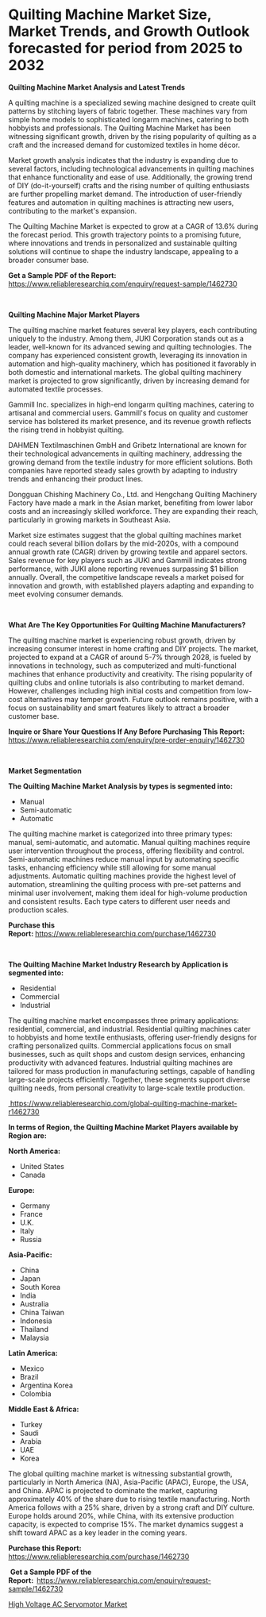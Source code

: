 <p><h1>Quilting Machine Market Size, Market Trends, and Growth Outlook forecasted for period from 2025 to 2032</h1></p><p><strong>Quilting Machine Market Analysis and Latest Trends</strong></p>
<p><p>A quilting machine is a specialized sewing machine designed to create quilt patterns by stitching layers of fabric together. These machines vary from simple home models to sophisticated longarm machines, catering to both hobbyists and professionals. The Quilting Machine Market has been witnessing significant growth, driven by the rising popularity of quilting as a craft and the increased demand for customized textiles in home décor.</p><p>Market growth analysis indicates that the industry is expanding due to several factors, including technological advancements in quilting machines that enhance functionality and ease of use. Additionally, the growing trend of DIY (do-it-yourself) crafts and the rising number of quilting enthusiasts are further propelling market demand. The introduction of user-friendly features and automation in quilting machines is attracting new users, contributing to the market's expansion.</p><p>The Quilting Machine Market is expected to grow at a CAGR of 13.6% during the forecast period. This growth trajectory points to a promising future, where innovations and trends in personalized and sustainable quilting solutions will continue to shape the industry landscape, appealing to a broader consumer base.</p></p>
<p><strong>Get a Sample PDF of the Report:&nbsp;</strong> <a href="https://www.reliableresearchiq.com/enquiry/request-sample/1462730?utm_campaign=2627&utm_medium=2&utm_source=Github&utm_content=ia&utm_term=28022025&utm_id=quilting-machine">https://www.reliableresearchiq.com/enquiry/request-sample/1462730</a></p>
<p>&nbsp;</p>
<p><strong>Quilting Machine Major Market Players</strong></p>
<p><p>The quilting machine market features several key players, each contributing uniquely to the industry. Among them, JUKI Corporation stands out as a leader, well-known for its advanced sewing and quilting technologies. The company has experienced consistent growth, leveraging its innovation in automation and high-quality machinery, which has positioned it favorably in both domestic and international markets. The global quilting machinery market is projected to grow significantly, driven by increasing demand for automated textile processes.</p><p>Gammill Inc. specializes in high-end longarm quilting machines, catering to artisanal and commercial users. Gammill's focus on quality and customer service has bolstered its market presence, and its revenue growth reflects the rising trend in hobbyist quilting.</p><p>DAHMEN Textilmaschinen GmbH and Gribetz International are known for their technological advancements in quilting machinery, addressing the growing demand from the textile industry for more efficient solutions. Both companies have reported steady sales growth by adapting to industry trends and enhancing their product lines.</p><p>Dongguan Chishing Machinery Co., Ltd. and Hengchang Quilting Machinery Factory have made a mark in the Asian market, benefiting from lower labor costs and an increasingly skilled workforce. They are expanding their reach, particularly in growing markets in Southeast Asia.</p><p>Market size estimates suggest that the global quilting machines market could reach several billion dollars by the mid-2020s, with a compound annual growth rate (CAGR) driven by growing textile and apparel sectors. Sales revenue for key players such as JUKI and Gammill indicates strong performance, with JUKI alone reporting revenues surpassing $1 billion annually. Overall, the competitive landscape reveals a market poised for innovation and growth, with established players adapting and expanding to meet evolving consumer demands.</p></p>
<p>&nbsp;</p>
<p><strong>What Are The Key Opportunities For Quilting Machine Manufacturers?</strong></p>
<p><p>The quilting machine market is experiencing robust growth, driven by increasing consumer interest in home crafting and DIY projects. The market, projected to expand at a CAGR of around 5-7% through 2028, is fueled by innovations in technology, such as computerized and multi-functional machines that enhance productivity and creativity. The rising popularity of quilting clubs and online tutorials is also contributing to market demand. However, challenges including high initial costs and competition from low-cost alternatives may temper growth. Future outlook remains positive, with a focus on sustainability and smart features likely to attract a broader customer base.</p></p>
<p><strong>Inquire or Share Your Questions If Any Before Purchasing This Report:</strong> <a href="https://www.reliableresearchiq.com/enquiry/pre-order-enquiry/1462730?utm_campaign=2627&utm_medium=2&utm_source=Github&utm_content=ia&utm_term=28022025&utm_id=quilting-machine">https://www.reliableresearchiq.com/enquiry/pre-order-enquiry/1462730</a></p>
<p>&nbsp;</p>
<p><strong>Market Segmentation</strong></p>
<p><strong>The Quilting Machine Market Analysis by types is segmented into:</strong></p>
<p><ul><li>Manual</li><li>Semi-automatic</li><li>Automatic</li></ul></p>
<p><p>The quilting machine market is categorized into three primary types: manual, semi-automatic, and automatic. Manual quilting machines require user intervention throughout the process, offering flexibility and control. Semi-automatic machines reduce manual input by automating specific tasks, enhancing efficiency while still allowing for some manual adjustments. Automatic quilting machines provide the highest level of automation, streamlining the quilting process with pre-set patterns and minimal user involvement, making them ideal for high-volume production and consistent results. Each type caters to different user needs and production scales.</p></p>
<p><strong>Purchase this Report:&nbsp;</strong><a href="https://www.reliableresearchiq.com/purchase/1462730?utm_campaign=2627&utm_medium=2&utm_source=Github&utm_content=ia&utm_term=28022025&utm_id=quilting-machine">https://www.reliableresearchiq.com/purchase/1462730</a></p>
<p>&nbsp;</p>
<p><strong>The Quilting Machine Market Industry Research by Application is segmented into:</strong></p>
<p><ul><li>Residential</li><li>Commercial</li><li>Industrial</li></ul></p>
<p><p>The quilting machine market encompasses three primary applications: residential, commercial, and industrial. Residential quilting machines cater to hobbyists and home textile enthusiasts, offering user-friendly designs for crafting personalized quilts. Commercial applications focus on small businesses, such as quilt shops and custom design services, enhancing productivity with advanced features. Industrial quilting machines are tailored for mass production in manufacturing settings, capable of handling large-scale projects efficiently. Together, these segments support diverse quilting needs, from personal creativity to large-scale textile production.</p></p>
<p><a href="https://www.reliableresearchiq.com/global-quilting-machine-market-r1462730?utm_campaign=2627&utm_medium=2&utm_source=Github&utm_content=ia&utm_term=28022025&utm_id=quilting-machine">&nbsp;https://www.reliableresearchiq.com/global-quilting-machine-market-r1462730</a></p>
<p><strong>In terms of Region, the Quilting Machine Market Players available by Region are:</strong></p>
<p>
    <p> <strong> North America: </strong>
        <ul>
            <li>United States</li>
            <li>Canada</li>
        </ul>
        </p> 
    <p> <strong> Europe: </strong>
        <ul>
            <li>Germany</li>
            <li>France</li>
            <li>U.K.</li>
            <li>Italy</li>
            <li>Russia</li>
        </ul>
        </p> 
    <p> <strong> Asia-Pacific: </strong>
        <ul>
            <li>China</li>
            <li>Japan</li>
            <li>South Korea</li>
            <li>India</li>
            <li>Australia</li>
            <li>China Taiwan</li>
            <li>Indonesia</li>
            <li>Thailand</li>
            <li>Malaysia</li>
        </ul>
        </p> 
    <p> <strong> Latin America: </strong>
        <ul>
            <li>Mexico</li>
            <li>Brazil</li>
            <li>Argentina Korea</li>
            <li>Colombia</li>
        </ul>
        </p> 
    <p> <strong> Middle East & Africa: </strong>
        <ul>
            <li>Turkey</li>
            <li>Saudi</li>
            <li>Arabia</li>
            <li>UAE</li>
            <li>Korea</li>
        </ul>
    </p>
    </p>
<p><p>The global quilting machine market is witnessing substantial growth, particularly in North America (NA), Asia-Pacific (APAC), Europe, the USA, and China. APAC is projected to dominate the market, capturing approximately 40% of the share due to rising textile manufacturing. North America follows with a 25% share, driven by a strong craft and DIY culture. Europe holds around 20%, while China, with its extensive production capacity, is expected to comprise 15%. The market dynamics suggest a shift toward APAC as a key leader in the coming years.</p></p>
<p><strong>Purchase this Report: </strong><a href="https://www.reliableresearchiq.com/purchase/1462730?utm_campaign=2627&utm_medium=2&utm_source=Github&utm_content=ia&utm_term=28022025&utm_id=quilting-machine">https://www.reliableresearchiq.com/purchase/1462730</a></p>
<p>&nbsp;<strong>Get a Sample PDF of the Report:&nbsp;&nbsp;</strong><a href="https://www.reliableresearchiq.com/enquiry/request-sample/1462730?utm_campaign=2627&utm_medium=2&utm_source=Github&utm_content=ia&utm_term=28022025&utm_id=quilting-machine">https://www.reliableresearchiq.com/enquiry/request-sample/1462730</a></p>
<p><strong></strong></p>
<p><p><a href="https://github.com/sadimsamid/Market-Research-Report-List-1/blob/main/high-voltage-ac-servomotor-market.md?utm_campaign=2627&utm_medium=2&utm_source=Github&utm_content=ia&utm_term=28022025&utm_id=quilting-machine">High Voltage AC Servomotor Market</a></p></p>